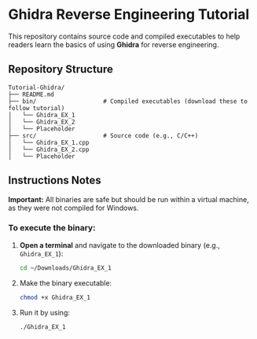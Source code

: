 # Ghidra Reverse Engineering Tutorial

This repository contains source code and compiled executables to help readers learn the basics of using **Ghidra** for reverse engineering.

## Repository Structure

```
Tutorial-Ghidra/
├── README.md               
├── bin/                   # Compiled executables (download these to follow tutorial)
│   └── Ghidra_EX_1
│   └── Ghidra_EX_2
│   └── Placeholder
├── src/                   # Source code (e.g., C/C++)
│   └── Ghidra_EX_1.cpp
│   └── Ghidra_EX_2.cpp
│   └── Placeholder  
```



## Instructions Notes

**Important:** All binaries are safe but should be run within a virtual machine, as they were not compiled for Windows.

### To execute the binary:

1. **Open a terminal** and navigate to the downloaded binary (e.g., `Ghidra_EX_1`):
   ```bash
   cd ~/Downloads/Ghidra_EX_1

2. Make the binary executable:
   ```bash
   chmod +x Ghidra_EX_1
   ```
3. Run it by using:
   ```bash
   ./Ghidra_EX_1
   ```






